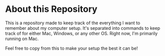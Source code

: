 # About this Repository

This is a repository made to keep track of the everything I want to remember
about my computer setup. It's separated into commands to keep track of for
either Mac, Windows, or any other OS. Right now, I'm primarily running on Mac.

Feel free to copy from this to make your setup the best it can be!
